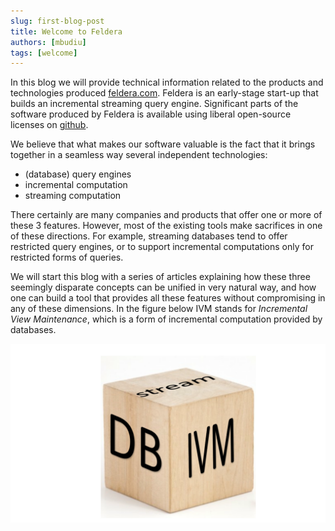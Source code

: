 ```yaml
---
slug: first-blog-post
title: Welcome to Feldera
authors: [mbudiu]
tags: [welcome]
---
```


In this blog we will provide technical information related to the
products and technologies produced
[feldera.com](https://www.feldera.com).  Feldera is an early-stage
start-up that builds an incremental streaming query engine.
Significant parts of the software produced by Feldera is available
using liberal open-source licenses on
[github](https://github.com/feldera/dbsp).

We believe that what makes our software valuable is the fact that it
brings together in a seamless way several independent technologies:

- (database) query engines
- incremental computation
- streaming computation

There certainly are many companies and products that offer one or more
of these 3 features.  However, most of the existing tools make
sacrifices in one of these directions.  For example, streaming
databases tend to offer restricted query engines, or to support
incremental computations only for restricted forms of queries.

We will start this blog with a series of articles explaining how these
three seemingly disparate concepts can be unified in very natural way,
and how one can build a tool that provides all these features without
compromising in any of these dimensions.  In the figure below IVM
stands for *Incremental View Maintenance*, which is a form of
incremental computation provided by databases.

![cube](cube.svg)
